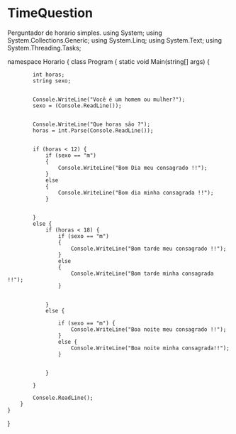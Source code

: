 # TimeQuestion
Perguntador de horario simples.
using System;
using System.Collections.Generic;
using System.Linq;
using System.Text;
using System.Threading.Tasks;

namespace Horario
{
    class Program
    {
        static void Main(string[] args)
        {

            int horas;
            string sexo;


            Console.WriteLine("Você é um homem ou mulher?");
            sexo = (Console.ReadLine());


            Console.WriteLine("Que horas são ?");
            horas = int.Parse(Console.ReadLine());


            if (horas < 12) {
                if (sexo == "m")
                {
                    Console.WriteLine("Bom Dia meu consagrado !!");
                }
                else
                {
                    Console.WriteLine("Bom dia minha consagrada !!");
                }
                

            }
            else {
                if (horas < 18) {
                    if (sexo == "m")
                    {
                        Console.WriteLine("Bom tarde meu consagrado !!");
                    }
                    else
                    {
                        Console.WriteLine("Bom tarde minha consagrada !!");
                    }
                    

                }
                else {

                    if (sexo == "m") { 
                        Console.WriteLine("Boa noite meu consagrado !!"); 
                    }
                    else { 
                        Console.WriteLine("Boa noite minha consagrada!!"); 
                    }
                    
                        
                }
                    
            }

            Console.ReadLine();
        }
    }
}
